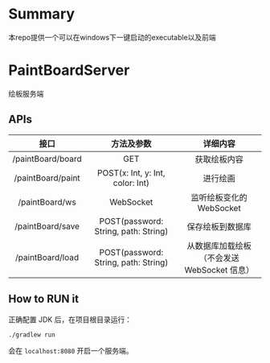 # Summary

本repo提供一个可以在windows下一键启动的executable以及前端


# PaintBoardServer

绘板服务端

## APIs

接口 | 方法及参数 | 详细内容
:------------------:|:----------------------------------:|:---------------------:
/paintBoard/board | GET                                  | 获取绘板内容
/paintBoard/paint | POST(x: Int, y: Int, color: Int)     | 进行绘画
/paintBoard/ws    | WebSocket                            | 监听绘板变化的 WebSocket
/paintBoard/save  | POST(password: String, path: String) | 保存绘板到数据库
/paintBoard/load  | POST(password: String, path: String) | 从数据库加载绘板（不会发送 WebSocket 信息）

## How to RUN it

正确配置 JDK 后，在项目根目录运行：

```bash
./gradlew run
```

会在 `localhost:8080` 开启一个服务端。
